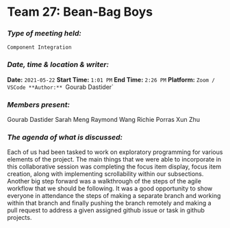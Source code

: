  # **Team 27: Bean-Bag Boys**
### *Type of meeting held:*
```
Component Integration
```
### *Date, time & location & writer:*
**Date:** `2021-05-22`
**Start Time:** `1:01 PM`
**End Time:** `2:26 PM`
**Platform:** `Zoom / VSCode
**Author:** `Gourab Dastider`
​
### *Members present:*
Gourab Dastider
Sarah Meng
Raymond Wang
Richie Porras
Xun Zhu
​
### *The agenda of what is discussed:*

Each of us had been tasked to work on exploratory programming for various elements of the project. The main things that we were able to incorporate  in this collaborative session was completing the focus item display, focus item creation, along with implementing scrollability within our subsections. Another big step forward was a walkthrough of the steps of the agile workflow that we should be following. It was a good opportunity to show everyone in attendance the steps of making a separate branch and working within that branch and finally pushing the branch remotely and making a pull request to address a given assigned github issue or task in github projects.
